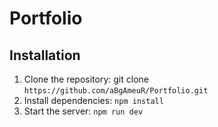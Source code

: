 # Portfolio

## Installation

1. Clone the repository: git clone `https://github.com/aBgAmeuR/Portfolio.git`
2. Install dependencies: `npm install`
3. Start the server: `npm run dev`
